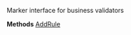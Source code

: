Marker interface for business validators

**Methods**
[AddRule](Bifrost.Validation.CommandBusinessValidator`1.AddRule)
